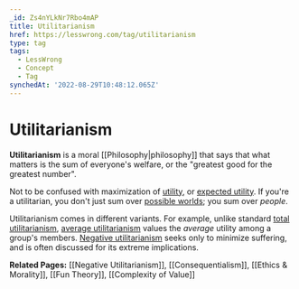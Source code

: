 ```yaml
---
_id: Zs4nYLkNr7Rbo4mAP
title: Utilitarianism
href: https://lesswrong.com/tag/utilitarianism
type: tag
tags:
  - LessWrong
  - Concept
  - Tag
synchedAt: '2022-08-29T10:48:12.065Z'
---
```

# Utilitarianism

**Utilitarianism** is a moral [[Philosophy|philosophy]] that says that what matters is the sum of everyone's welfare, or the "greatest good for the greatest number".

Not to be confused with maximization of [utility](https://www.lessestwrong.com/tag/utility-functions), or [expected utility](https://www.lessestwrong.com/tag/expected-utility). If you're a utilitarian, you don't just sum over [possible worlds](https://www.lessestwrong.com/tag/possible-world); you sum over *people*.

Utilitarianism comes in different variants. For example, unlike standard [total utilitarianism](https://en.wikipedia.org/wiki/Total_utilitarianism), [average utilitarianism](https://en.wikipedia.org/wiki/Average_utilitarianism) values the *average* utility among a group's members. [Negative utilitarianism](https://en.wikipedia.org/wiki/utilitarianism#Negative_utilitarianism) seeks only to minimize suffering, and is often discussed for its extreme implications.

**Related Pages:** [[Negative Utilitarianism]], [[Consequentialism]], [[Ethics & Morality]], [[Fun Theory]], [[Complexity of Value]]